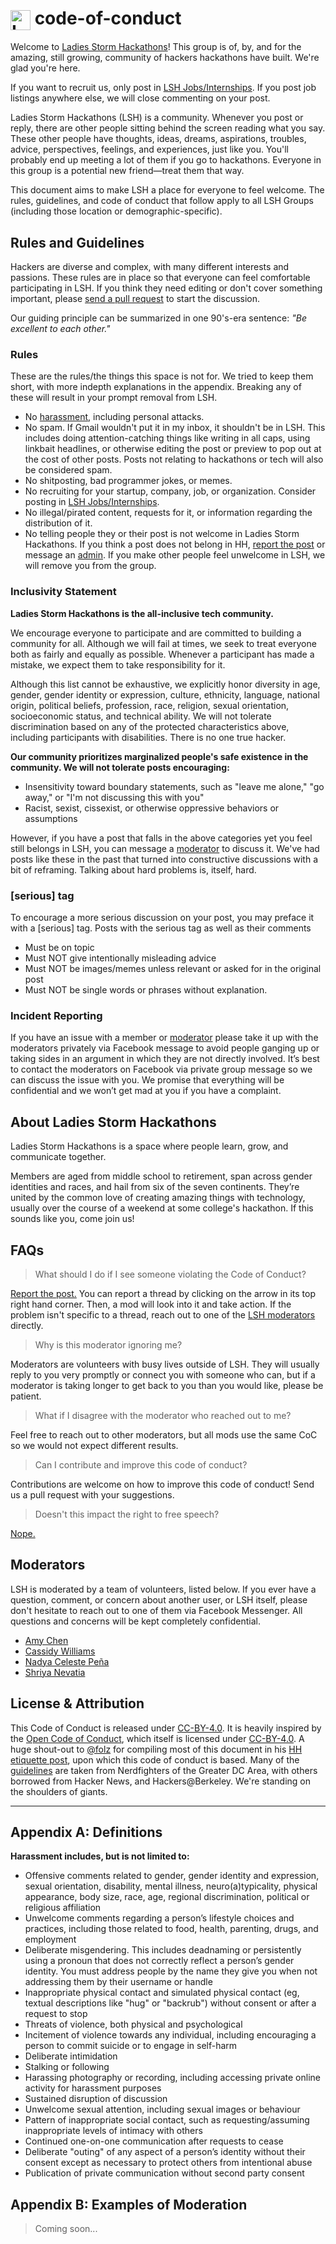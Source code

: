 # <img src="https://avatars3.githubusercontent.com/u/8069951?s=200&v=4" alt="Logo" height="32" valign="middle" /> code-of-conduct

Welcome to [Ladies Storm Hackathons](https://www.facebook.com/groups/LadiesStormHackathons/)! This group is of, by, and for the amazing, still growing, community of hackers hackathons have built. We're glad you're here.

If you want to recruit us, only post in [LSH Jobs/Internships](https://www.facebook.com/groups/LSHJobs/). If you post job listings anywhere else, we will close commenting on your post.

Ladies Storm Hackathons (LSH) is a community. Whenever you post or reply, there are other people sitting behind the screen reading what you say. These other people have thoughts, ideas, dreams, aspirations, troubles, advice, perspectives, feelings, and experiences, just like you. You'll probably end up meeting a lot of them if you go to hackathons. Everyone in this group is a potential new friend—treat them that way.

This document aims to make LSH a place for everyone to feel welcome. The rules, guidelines, and code of conduct that follow apply to all LSH Groups (including those location or demographic-specific).

## Rules and Guidelines

Hackers are diverse and complex, with many different interests and passions. These rules are in place so that everyone can feel comfortable participating in LSH. If you think they need editing or don't cover something important, please [send a pull request](https://help.github.com/articles/using-pull-requests/) to start the discussion.

Our guiding principle can be summarized in one 90's-era sentence: *"Be excellent to each other."*

### Rules

These are the rules/the things this space is not for. We tried to keep them short, with more indepth explanations in the appendix. Breaking any of these will result in your prompt removal from LSH.

* No [harassment](#appendix-a-definitions), including personal attacks.
* No spam. If Gmail wouldn't put it in my inbox, it shouldn't be in LSH. This includes doing attention-catching things like writing in all caps, using linkbait headlines, or otherwise editing the post or preview to pop out at the cost of other posts. Posts not relating to hackathons or tech will also be considered spam.
* No shitposting, bad programmer jokes, or memes.
* No recruiting for your startup, company, job, or organization. Consider posting in [LSH Jobs/Internships](https://www.facebook.com/groups/LSHJobs/).
* No illegal/pirated content, requests for it, or information regarding the distribution of it.
* No telling people they or their post is not welcome in Ladies Storm Hackathons. If you think a post does not belong in HH, [report the post](https://www.facebook.com/help/436113899837980) or message an [admin](#moderators). If you make other people feel unwelcome in LSH, we will remove you from the group.

### Inclusivity Statement

**Ladies Storm Hackathons is the all-inclusive tech community.**

We encourage everyone to participate and are committed to building a community for all. Although we will fail at times, we seek to treat everyone both as fairly and equally as possible. Whenever a participant has made a mistake, we expect them to take responsibility for it. 

Although this list cannot be exhaustive, we explicitly honor diversity in age, gender, gender identity or expression, culture, ethnicity, language, national origin, political beliefs, profession, race, religion, sexual orientation, socioeconomic status, and technical ability. We will not tolerate discrimination based on any of the protected characteristics above, including participants with disabilities. There is no one true hacker.

**Our community prioritizes marginalized people's safe existence in the community. We will not tolerate posts encouraging:**

* Insensitivity toward boundary statements, such as "leave me alone," "go away," or "I'm not discussing this with you"
* Racist, sexist, cissexist, or otherwise oppressive behaviors or assumptions

However, if you have a post that falls in the above categories yet you feel still belongs in LSH, you can message a [moderator](#moderators) to discuss it. We've had posts like these in the past that turned into constructive discussions with a bit of reframing. Talking about hard problems is, itself, hard.

### [serious] tag
To encourage a more serious discussion on your post, you may preface it with a [serious] tag.  Posts with the serious tag as well as their comments 
* Must be on topic
* Must NOT give intentionally misleading advice
* Must NOT be images/memes unless relevant or asked for in the original post
* Must NOT be single words or phrases without explanation.

### Incident Reporting

If you have an issue with a member or [moderator](#moderators) please take it up with the moderators privately via Facebook message to avoid people ganging up or taking sides in an argument in which they are not directly involved. It’s best to contact the moderators on Facebook via private group message so we can discuss the issue with you. We promise that everything will be confidential and we won’t get mad at you if you have a complaint.

## About Ladies Storm Hackathons

Ladies Storm Hackathons is a space where people learn, grow, and communicate together. 

Members are aged from middle school to retirement, span across gender identities and races, and hail from six of the seven continents. They’re united by the common love of creating amazing things with technology, usually over the course of a weekend at some college's hackathon. If this sounds like you, come join us!

## FAQs

> What should I do if I see someone violating the Code of Conduct?

[Report the post.](https://www.facebook.com/help/436113899837980) You can report a thread by clicking on the arrow in its top right hand corner. Then, a mod will look into it and take action. If the problem isn't specific to a thread, reach out to one of the [LSH moderators](#moderators) directly.

> Why is this moderator ignoring me?

Moderators are volunteers with busy lives outside of LSH. They will usually reply to you very promptly or connect you with someone who can, but if a moderator is taking longer to get back to you than you would like, please be patient. 

> What if I disagree with the moderator who reached out to me?

Feel free to reach out to other moderators, but all mods use the same CoC so we would not expect different results.

> Can I contribute and improve this code of conduct?

Contributions are welcome on how to improve this code of conduct! Send us a pull request with your suggestions.

> Doesn't this impact the right to free speech?

[Nope.](https://xkcd.com/1357/)

## Moderators

LSH is moderated by a team of volunteers, listed below. If you ever have a question, comment, or concern about another user, or LSH itself, please don't hesitate to reach out to one of them via Facebook Messenger. All questions and concerns will be kept completely confidential.

* [Amy Chen](https://www.facebook.com/theamydance)
* [Cassidy Williams](https://www.facebook.com/cassidoo)
* [Nadya Celeste Peña](https://www.facebook.com/nadya.pena)
* [Shriya Nevatia](https://www.facebook.com/snevatia)

## License & Attribution

This Code of Conduct is released under [CC-BY-4.0](https://creativecommons.org/licenses/by/4.0/). It is heavily inspired by the [Open Code of Conduct](http://todogroup.org/opencodeofconduct/), which itself is licensed under [CC-BY-4.0](https://creativecommons.org/licenses/by/4.0/). A huge shout-out to [@folz](https://github.com/folz) for compiling most of this document in his [HH etiquette post](https://medium.com/@folz/hackathon-hackers-etiquette-cbcb9d1cda54), upon which this code of conduct is based. Many of the [guidelines](#guidelines) are taken from Nerdfighters of the Greater DC Area, with others borrowed from Hacker News, and Hackers@Berkeley. We're standing on the shoulders of giants.

---

## Appendix A: Definitions

**Harassment includes, but is not limited to:**

* Offensive comments related to gender, gender identity and expression, sexual orientation, disability, mental illness, neuro(a)typicality, physical appearance, body size, race, age, regional discrimination, political or religious affiliation
* Unwelcome comments regarding a person’s lifestyle choices and practices, including those related to food, health, parenting, drugs, and employment
* Deliberate misgendering. This includes deadnaming or persistently using a pronoun that does not correctly reflect a person’s gender identity. You must address people by the name they give you when not addressing them by their username or handle
* Inappropriate physical contact and simulated physical contact (eg, textual descriptions like "hug" or "backrub") without consent or after a request to stop
* Threats of violence, both physical and psychological
* Incitement of violence towards any individual, including encouraging a person to commit suicide or to engage in self-harm
* Deliberate intimidation
* Stalking or following
* Harassing photography or recording, including accessing private online activity for harassment purposes
* Sustained disruption of discussion
* Unwelcome sexual attention, including sexual images or behaviour
* Pattern of inappropriate social contact, such as requesting/assuming inappropriate levels of intimacy with others
* Continued one-on-one communication after requests to cease
* Deliberate "outing" of any aspect of a person’s identity without their consent except as necessary to protect others from intentional abuse
* Publication of private communication without second party consent

## Appendix B: Examples of Moderation

> Coming soon...

